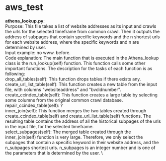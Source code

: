 # aws_test


**athena_lookup.py**: \
Purpose: This file takes a list of website addresses as its input and crawls the urls for the selected timeframe from common crawl. Then it outputs the address of subpages that contain specific keywords and the n shortest urls for each website address, where the specific keywords and n are determined by user. \
Input example: no www. before. \
Code explanation: The main function that is executed in the Athena_lookup class is the run_lookup(self) function. This function calls some other important functions. The description for the tasks of each function is as following: \
drop_all_tables(self): This function drops tables if there exists any. \
create_url_list_table(self): This function creates a new table from the input file, with columns "websiteaddress" and "bvdidnumber".\
create_ccindex_table(self): This function creates a large table by selecting some columns from the original common crawl database.\
repair_ccindex_table(self): ?\
inner_join(self): This function merges the two tables created through create_ccindex_table(self) and create_url_list_table(self) functions. The resulting table contains the address of all the historical subpages of the urls in the input file, for the selected timeframe.   \
select_subpages(self): The merged table created through the inner_join(self) function is very large. Therefore, we only select the subpages that contain a specific keyword in their website address, and the n_subpages shortest urls. n_subpages is an integer number and is one of the parameters that is determined by the user. \






